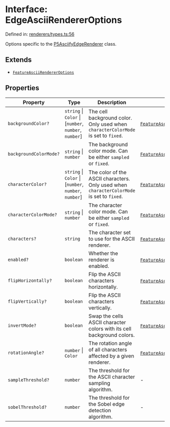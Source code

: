 # Interface: EdgeAsciiRendererOptions

Defined in: [renderers/types.ts:56](https://github.com/humanbydefinition/p5.asciify/blob/7bcb46eee7a4a607e842b6ccb8c930fbed351f10/src/lib/renderers/types.ts#L56)

Options specific to the [P5AsciifyEdgeRenderer](../namespaces/renderer2d/namespaces/feature/classes/P5AsciifyEdgeRenderer.md) class.

## Extends

- [`FeatureAsciiRendererOptions`](FeatureAsciiRendererOptions.md)

## Properties

| Property                                                | Type                                                    | Description                                                                               | Inherited from                                                                                                                              | Defined in                                                                                                                                            |
| ------------------------------------------------------- | ------------------------------------------------------- | ----------------------------------------------------------------------------------------- | ------------------------------------------------------------------------------------------------------------------------------------------- | ----------------------------------------------------------------------------------------------------------------------------------------------------- |
| <a id="backgroundcolor"></a> `backgroundColor?`         | `string` \| `Color` \| \[`number`, `number`, `number`\] | The cell background color. Only used when `characterColorMode` is set to `fixed`.         | [`FeatureAsciiRendererOptions`](FeatureAsciiRendererOptions.md).[`backgroundColor`](FeatureAsciiRendererOptions.md#backgroundcolor)         | [renderers/types.ts:27](https://github.com/humanbydefinition/p5.asciify/blob/7bcb46eee7a4a607e842b6ccb8c930fbed351f10/src/lib/renderers/types.ts#L27) |
| <a id="backgroundcolormode"></a> `backgroundColorMode?` | `string` \| `number`                                    | The background color mode. Can be either `sampled` or `fixed`.                            | [`FeatureAsciiRendererOptions`](FeatureAsciiRendererOptions.md).[`backgroundColorMode`](FeatureAsciiRendererOptions.md#backgroundcolormode) | [renderers/types.ts:30](https://github.com/humanbydefinition/p5.asciify/blob/7bcb46eee7a4a607e842b6ccb8c930fbed351f10/src/lib/renderers/types.ts#L30) |
| <a id="charactercolor"></a> `characterColor?`           | `string` \| `Color` \| \[`number`, `number`, `number`\] | The color of the ASCII characters. Only used when `characterColorMode` is set to `fixed`. | [`FeatureAsciiRendererOptions`](FeatureAsciiRendererOptions.md).[`characterColor`](FeatureAsciiRendererOptions.md#charactercolor)           | [renderers/types.ts:21](https://github.com/humanbydefinition/p5.asciify/blob/7bcb46eee7a4a607e842b6ccb8c930fbed351f10/src/lib/renderers/types.ts#L21) |
| <a id="charactercolormode"></a> `characterColorMode?`   | `string` \| `number`                                    | The character color mode. Can be either `sampled` or `fixed`.                             | [`FeatureAsciiRendererOptions`](FeatureAsciiRendererOptions.md).[`characterColorMode`](FeatureAsciiRendererOptions.md#charactercolormode)   | [renderers/types.ts:24](https://github.com/humanbydefinition/p5.asciify/blob/7bcb46eee7a4a607e842b6ccb8c930fbed351f10/src/lib/renderers/types.ts#L24) |
| <a id="characters"></a> `characters?`                   | `string`                                                | The character set to use for the ASCII renderer.                                          | [`FeatureAsciiRendererOptions`](FeatureAsciiRendererOptions.md).[`characters`](FeatureAsciiRendererOptions.md#characters)                   | [renderers/types.ts:18](https://github.com/humanbydefinition/p5.asciify/blob/7bcb46eee7a4a607e842b6ccb8c930fbed351f10/src/lib/renderers/types.ts#L18) |
| <a id="enabled"></a> `enabled?`                         | `boolean`                                               | Whether the renderer is enabled.                                                          | [`FeatureAsciiRendererOptions`](FeatureAsciiRendererOptions.md).[`enabled`](FeatureAsciiRendererOptions.md#enabled)                         | [renderers/types.ts:10](https://github.com/humanbydefinition/p5.asciify/blob/7bcb46eee7a4a607e842b6ccb8c930fbed351f10/src/lib/renderers/types.ts#L10) |
| <a id="fliphorizontally"></a> `flipHorizontally?`       | `boolean`                                               | Flip the ASCII characters horizontally.                                                   | [`FeatureAsciiRendererOptions`](FeatureAsciiRendererOptions.md).[`flipHorizontally`](FeatureAsciiRendererOptions.md#fliphorizontally)       | [renderers/types.ts:39](https://github.com/humanbydefinition/p5.asciify/blob/7bcb46eee7a4a607e842b6ccb8c930fbed351f10/src/lib/renderers/types.ts#L39) |
| <a id="flipvertically"></a> `flipVertically?`           | `boolean`                                               | Flip the ASCII characters vertically.                                                     | [`FeatureAsciiRendererOptions`](FeatureAsciiRendererOptions.md).[`flipVertically`](FeatureAsciiRendererOptions.md#flipvertically)           | [renderers/types.ts:42](https://github.com/humanbydefinition/p5.asciify/blob/7bcb46eee7a4a607e842b6ccb8c930fbed351f10/src/lib/renderers/types.ts#L42) |
| <a id="invertmode"></a> `invertMode?`                   | `boolean`                                               | Swap the cells ASCII character colors with its cell background colors.                    | [`FeatureAsciiRendererOptions`](FeatureAsciiRendererOptions.md).[`invertMode`](FeatureAsciiRendererOptions.md#invertmode)                   | [renderers/types.ts:33](https://github.com/humanbydefinition/p5.asciify/blob/7bcb46eee7a4a607e842b6ccb8c930fbed351f10/src/lib/renderers/types.ts#L33) |
| <a id="rotationangle"></a> `rotationAngle?`             | `number` \| `Color`                                     | The rotation angle of all characters affected by a given renderer.                        | [`FeatureAsciiRendererOptions`](FeatureAsciiRendererOptions.md).[`rotationAngle`](FeatureAsciiRendererOptions.md#rotationangle)             | [renderers/types.ts:36](https://github.com/humanbydefinition/p5.asciify/blob/7bcb46eee7a4a607e842b6ccb8c930fbed351f10/src/lib/renderers/types.ts#L36) |
| <a id="samplethreshold"></a> `sampleThreshold?`         | `number`                                                | The threshold for the ASCII character sampling algorithm.                                 | -                                                                                                                                           | [renderers/types.ts:61](https://github.com/humanbydefinition/p5.asciify/blob/7bcb46eee7a4a607e842b6ccb8c930fbed351f10/src/lib/renderers/types.ts#L61) |
| <a id="sobelthreshold"></a> `sobelThreshold?`           | `number`                                                | The threshold for the Sobel edge detection algorithm.                                     | -                                                                                                                                           | [renderers/types.ts:58](https://github.com/humanbydefinition/p5.asciify/blob/7bcb46eee7a4a607e842b6ccb8c930fbed351f10/src/lib/renderers/types.ts#L58) |
